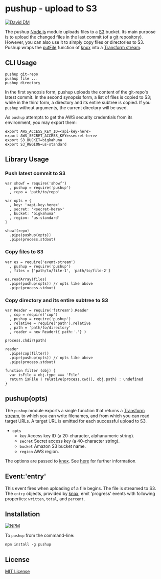 # pushup - upload to S3

[![David DM](https://david-dm.org/michaelnisi/pushup.png)](http://david-dm.org/michaelnisi/pushup)

The pushup [Node.js](http://nodejs.org/) module uploads files to a [S3](http://aws.amazon.com/s3/) bucket. Its main purpose is to upload the changed files in the last commit (of a [git](http://git-scm.com/) repository). However, you can also use it to simply copy files or directories to S3. Pushup wraps the [putFile](https://github.com/LearnBoost/knox#put) function of [knox](https://github.com/LearnBoost/knox) into a [Transform stream](http://nodejs.org/api/stream.html#stream_class_stream_transform).

## CLI Usage

    pushup git-repo
    pushup file ...
    pushup directory

In the first synopsis form, pushup uploads the content of the git-repo's latest commit. In the second synopsis form, a list of files is copied to S3; while in the third form, a directory and its entire subtree is copied. If you `pushup` without arguments, the current directory will be used. 

As `pushup` attempts to get the AWS security credentials from its environment, you may export them:

    export AWS_ACCESS_KEY_ID=<api-key-here>
    export AWS_SECRET_ACCESS_KEY=<secret-here>
    export S3_BUCKET=bigkahuna
    export S3_REGION=us-standard

## Library Usage

### Push latest commit to S3

    var showf = require('showf')
      , pushup = require('pushup')
      , repo = 'path/to/repo'

    var opts = {
      , key: '<api-key-here>'
      , secret: '<secret-here>'
      , bucket: 'bigkahuna'
      , region: 'us-standard'
    }

    showf(repo)
      .pipe(pushup(opts))
      .pipe(process.stdout)

### Copy files to S3

    var es = require('event-stream')
      , pushup = require('pushup')
      , files = ['path/to/file-1', 'path/to/file-2']

    es.readArray(files)
      .pipe(pushup(opts)) // opts like above
      .pipe(process.stdout)

### Copy directory and its entire subtree to S3

    var Reader = require('fstream').Reader
      , cop = require('cop')
      , pushup = require('pushup')
      , relative = require('path').relative
      , path = 'path/to/directory'
      , reader = new Reader({ path:'.'} )
    
    process.chdir(path)
      
    reader
      .pipe(cop(filter))
      .pipe(pushup(opts)) // opts like above
      .pipe(process.stdout)

    function filter (obj) {
      var isFile = obj.type === 'File'
      return isFile ? relative(process.cwd(), obj.path) : undefined
    }

## pushup(opts)

The `pushup` module exports a single function that returns a [Transform stream](http://nodejs.org/api/stream.html#stream_class_stream_transform), to which you can write filenames, and from which you can read target URLs. A target URL is emitted for each successful upload to S3.

- `opts` 
    - `key` Access key ID (a 20-character, alphanumeric string).
    - `secret` Secret access key (a 40-character string).
    - `bucket` Amazon S3 bucket name.
    - `region` AWS region.

The options are passed to [knox](https://github.com/LearnBoost/knox). See [here](https://github.com/LearnBoost/knox#client-creation-options) for further information.

## Event:'entry'

This event fires when uploading of a file begins. The file is streamed to S3. The `entry` objects, provided by [knox](https://github.com/LearnBoost/knox), emit 'progress' events with following properties: `written`, `total`, and `percent`.

## Installation

[![NPM](https://nodei.co/npm/pushup.png)](https://npmjs.org/package/pushup)

To `pushup` from the command-line:

    npm install -g pushup

## License

[MIT License](https://raw.github.com/michaelnisi/pushup/master/LICENSE)
